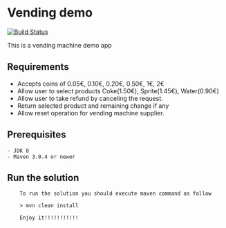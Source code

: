 # Vending demo

[![Build Status](https://travis-ci.org/jproyo/vending.svg?branch=master)](https://travis-ci.org/jproyo/vending.svg?branch=master)

This is a vending machine demo app

## Requirements 

- Accepts coins of 0.05€, 0.10€, 0.20€, 0.50€, 1€, 2€ 
- Allow user to select products Coke(1.50€), Sprite(1.45€), Water(0.90€) 
- Allow user to take refund by canceling the request.
- Return selected product and remaining change if any
- Allow reset operation for vending machine supplier.

## Prerequisites 
    - JDK 8
    - Maven 3.0.4 or newer


## Run the solution

        To run the solution you should execute maven command as follow

        > mvn clean install

        Enjoy it!!!!!!!!!!!
